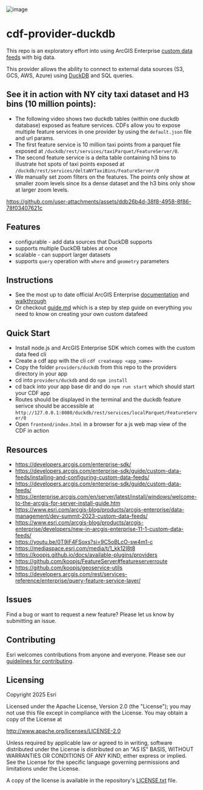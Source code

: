 ![image](https://github.com/EsriPS/BDT_cdf/assets/28267620/edc83af4-bfc6-41cf-a170-dcf7170dbe60)

# cdf-provider-duckdb
This repo is an exploratory effort into using ArcGIS Enterprise [custom data feeds](https://developers.arcgis.com/enterprise-sdk/guide/custom-data-feeds/) with big data. 

This provider allows the ability to connect to external data sources (S3, GCS, AWS, Azure) using [DuckDB](https://duckdb.org/) and SQL queries. 

## See it in action with NY city taxi dataset and H3 bins (10 million points): 
- The following video shows two duckdb tables (within one duckdb database) exposed as feature services. CDFs allow you to expose multiple feature services in one provider by using the `default.json` file and url params.
- The first feature service is 10 million taxi points from a parquet file exposed at `/duckdb/rest/services/taxiParquet/FeatureServer/0`. 
- The second feature service is a delta table containing h3 bins to illustrate hot spots of taxi points exposed at `/duckdb/rest/services/deltaNYTaxiBins/FeatureServer/0`
- We manually set zoom filters on the features. The points only show at smaller zoom levels since its a dense dataset and the h3 bins only show at larger zoom levels.

https://github.com/user-attachments/assets/ddb26b4d-38f8-4958-8f86-78f03407621c

## Features
- configurable - add data sources that DuckDB supports 
- supports multiple DuckDB tables at once
- scalable - can support larger datasets
- supports `query` operation with `where` and `geometry` parameters

## Instructions
- See the most up to date official ArcGIS Enterprise [documentation](https://developers.arcgis.com/enterprise-sdk/guide/custom-data-feeds/pass-through-custom-data-providers/) and [walkthrough](https://developers.arcgis.com/enterprise-sdk/guide/custom-data-feeds/create-a-yelp-custom-data-feed/)
- Or checkout [guide.md](https://github.com/EsriPS/BDT_cdf/blob/master/guide.md) which is a step by step guide on everything you need to know on creating your own custom datafeed

## Quick Start 
- Install node.js and ArcGIS Enterprise SDK which comes with the custom data feed cli
- Create a cdf app with the cli `cdf createapp <app_name>`
- Copy the folder `providers/duckdb` from this repo to the providers directory in your app
- cd into `providers/duckdb` and do `npm install`
- cd back into your app base dir and do `npm run start` which should start your CDF app
- Routes should be displayed in the terminal and the duckdb feature serivce should be accessible at `http://127.0.0.1:8080/duckdb/rest/services/localParquet/FeatureServer/0`
- Open `frontend/index.html` in a browser for a js web map view of the CDF in action 

## Resources
- https://developers.arcgis.com/enterprise-sdk/
- https://developers.arcgis.com/enterprise-sdk/guide/custom-data-feeds/installing-and-configuring-custom-data-feeds/
- https://developers.arcgis.com/enterprise-sdk/guide/custom-data-feeds/
- https://enterprise.arcgis.com/en/server/latest/install/windows/welcome-to-the-arcgis-for-server-install-guide.htm
- https://www.esri.com/arcgis-blog/products/arcgis-enterprise/data-management/dev-summit-2023-custom-data-feeds/
- https://www.esri.com/arcgis-blog/products/arcgis-enterprise/developers/new-in-arcgis-enterprise-11-1-custom-data-feeds/
- https://youtu.be/0T9iF4FSoxs?si=9C5oBLcO-sw4m1-c
- https://mediaspace.esri.com/media/t/1_kk12l8t8
- https://koopjs.github.io/docs/available-plugins/providers
- https://github.com/koopjs/FeatureServer#featureserverroute
- https://github.com/koopjs/geoservice-utils
- https://developers.arcgis.com/rest/services-reference/enterprise/query-feature-service-layer/

## Issues

Find a bug or want to request a new feature?  Please let us know by submitting an issue.

## Contributing

Esri welcomes contributions from anyone and everyone. Please see our [guidelines for contributing](https://github.com/esri/contributing).

## Licensing

Copyright 2025 Esri

Licensed under the Apache License, Version 2.0 (the "License");
you may not use this file except in compliance with the License.
You may obtain a copy of the License at

   http://www.apache.org/licenses/LICENSE-2.0

Unless required by applicable law or agreed to in writing, software
distributed under the License is distributed on an "AS IS" BASIS,
WITHOUT WARRANTIES OR CONDITIONS OF ANY KIND, either express or implied.
See the License for the specific language governing permissions and
limitations under the License.

A copy of the license is available in the repository's [LICENSE.txt](LICENSE.txt?raw=true) file.

